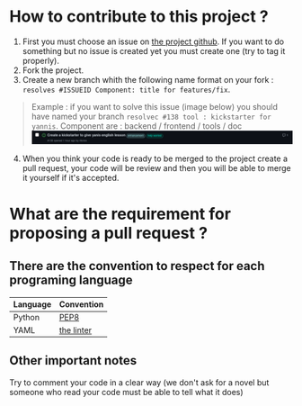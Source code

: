 # How to contribute to this project ?

1. First you must choose an issue on [the project github](https://github.com/mdl29/scratchy). If you want to do something but no issue is created yet you must create one (try to tag it properly).
2. Fork the project.
3. Create a new branch whith the following name format on your fork : `resolves #ISSUEID Component: title for features/fix`.

> Example : if you want to solve this issue (image below) you should have named your branch `resolvec #138 tool : kickstarter for yannis`.
> Component are : backend / frontend / tools / doc
> ![example issue](./doc/example_issue.png)

4. When you think your code is ready to be merged to the project create a pull request, your code will be review and then you will be able to merge it yourself if it's accepted.

# What are the requirement for proposing a pull request ?

## There are the convention to respect for each programing language

| Language | Convention                                            |
| -------- | ----------------------------------------------------- |
| Python   | [PEP8](https://pep8.org/)                             |
| YAML     | [the linter](https://github.com/adrienverge/yamllint) |

## Other important notes

Try to comment your code in a clear way (we don't ask for a novel but someone who read your code must be able to tell what it does)
